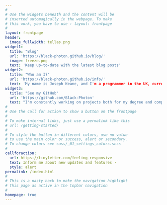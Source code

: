 ```yaml
---
#
# Use the widgets beneath and the content will be
# inserted automagically in the webpage. To make
# this work, you have to use › layout: frontpage
#
layout: frontpage
header:
  image_fullwidth: tellas.png
widget1:
  title: "Blog"
  url: 'https://black-photon.github.io/blog/'
  image: freeze.png
  text: 'Keep up-to-date with the latest blog posts'
widget2:
  title: "Who am I?"
  url: 'https://black-photon.github.io/info/'
  text: 'My name is Joseph Keane, and I'm a programmer in the UK, currently in the 2nd year of a CS degree at Warwick'
widget3:
  title: "See my GitHub"
  url: 'https://github.com/Black-Photon'
  text: "I'm constantly working on projects both for my degree and completely unrelated. You can find them all on my GitHub page."
#
# Use the call for action to show a button on the frontpage
#
# To make internal links, just use a permalink like this
# url: /getting-started/
#
# To style the button in different colors, use no value
# to use the main color or success, alert or secondary.
# To change colors see sass/_01_settings_colors.scss
#
callforaction:
  url: https://tinyletter.com/feeling-responsive
  text: Inform me about new updates and features ›
  style: alert
permalink: /index.html
#
# This is a nasty hack to make the navigation highlight
# this page as active in the topbar navigation
#
homepage: true
---
```

